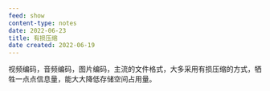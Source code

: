 ```yaml
---
feed: show
content-type: notes
date: 2022-06-23
title: 有损压缩
date created: 2022-06-19
---
```

视频编码，音频编码，图片编码，主流的文件格式，大多采用有损压缩的方式，牺牲一点点信息量，能大大降低存储空间占用量。

